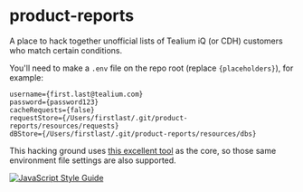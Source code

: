 # product-reports
A place to hack together unofficial lists of Tealium iQ (or CDH) customers who match certain conditions.

You'll need to make a `.env` file on the repo root (replace `{placeholders}`), for example:

````
username={first.last@tealium.com}
password={password123}
cacheRequests={false}
requestStore={/Users/firstlast/.git/product-reports/resources/requests}
dBStore={/Users/firstlast/.git/product-reports/resources/dbs}
````

This hacking ground uses [this excellent tool](https://tealium.atlassian.net/wiki/spaces/~705630984/pages/1524269102/Magic+Metric+Tool+Overview) as the core, so those same environment file settings are also supported.

[![JavaScript Style Guide](https://cdn.rawgit.com/standard/standard/master/badge.svg)](https://github.com/standard/standard)
